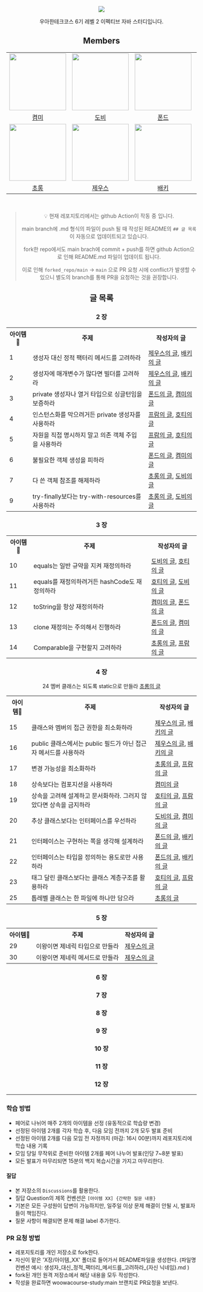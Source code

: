 <p align='center'>
    <img src="https://capsule-render.vercel.app/api?type=waving&color=gradient&height=300&section=header&text=Effective%20Java%20Study&fontSize=50&animation=fadeIn&fontAlignY=38&desc=@woowacourse%206th%20BackEnd%20Crews&descAlignY=51&descAlign=62"/>
</p>


<div align='center'>


우아한테크코스 6기 레벨 2 이펙티브 자바 스터디입니다.
<br>

## Members
<table align="center">
  <tr>
    <td>
      <a href="https://github.com/kyum-q">
        <img src="https://avatars.githubusercontent.com/u/109158497?v=4" width="150" style="max-width: 100%;">
      </a>
    </td>
    <td>
      <a href="https://github.com/Dobby-Kim">
        <img src="https://avatars.githubusercontent.com/u/113661364?v=4" width="150" style="max-width: 100%;">
      </a>
    </td>
    <td>
      <a href="https://github.com/tackyu">
        <img src="https://avatars.githubusercontent.com/u/90441959?v=4" width="150" style="max-width: 100%;">
      </a>
    </td>
    <td>
      <a href="https://github.com/koust6u">
        <img src="https://avatars.githubusercontent.com/u/111568619?v=4" width="150" style="max-width: 100%;">
      </a>
    </td>
  </tr>
  <tr>
      <tr>
    <td align="center">
      <a href="https://github.com/kyum-q">켬미</a>
    </td>
    <td align="center">
      <a href="https://github.com/Dobby-Kim">도비</a>
    </td>
    <td align="center">
      <a href="https://github.com/tackyu">폰드</a>
    </td>
    <td align="center">
      <a href="https://github.com/koust6u">프람</a>
    </td>
  </tr>
        <td>
      <a href="https://github.com/HoeSeong123">
        <img src="https://avatars.githubusercontent.com/u/125939503?v=4" width="150" style="max-width: 100%;">
      </a>
    </td>
    <td>
      <a href="https://github.com/zeus6768">
        <img src="https://avatars.githubusercontent.com/u/81848498?v=4" width="150" style="max-width: 100%;">
      </a>
    </td>
    <td>
      <a href="https://github.com/ehBeak">
        <img src="https://avatars.githubusercontent.com/u/78892355?v=4" width="150" style="max-width: 100%;">
      </a>
    </td>
    <td>
      <a href="https://github.com/Ho-Tea">
        <img src="https://avatars.githubusercontent.com/u/98626972?v=4" width="150" style="max-width: 100%;">
      </a>
    </td>
  </tr>
  <tr>
     <td align="center">
      <a href="https://github.com/HoeSeong123">초롱</a>
    </td>
    <td align="center">
      <a href="https://github.com/zeus6768">제우스</a>
    </td>
    <td align="center">
      <a href="https://github.com/ehBeak">배키</a>
    </td>
    <td align="center">
      <a href="https://github.com/Ho-Tea">호티</a>
    </td>
  </tr>
</table>
<br>


>
>
>💡 현재 레포지토리에서는 github Action이 작동 중 입니다.
> 
> main branch에 .md 형식의 파일이 push 될 때 작성된 README의 `## 글 목록`이 자동으로 업데이트되고 있습니다.
> 
> fork한 repo에서도 main brach에 commit + push를 하면 github Action으로 인해 README.md 파일이 업데이트 됩니다.
> 
> 이로 인해 `forked_repo/main` -> `main` 으로 PR 요청 시에 conflict가 발생할 수 있으니 별도의 branch를 통해 PR을 요청하는 것을 권장합니다.
>




## 글 목록


### 2 장
<table>
<tr><th>아이템🍳</th><th>주제</th><th>작성자의 글</th></tr>
<tr><td> 1 </td><td> 생성자 대신 정적 팩터리 메서드를 고려하라 </td><td> <a href="https://github.com/woowacourse-study/2024-effective-java/blob/master/02장/아이템_1/생성자_대신_정적_팩터리_메서드를_고려하라_제우스.md">제우스의 글</a>, <a href="https://github.com/woowacourse-study/2024-effective-java/blob/master/02장/아이템_1/생성자_대신_정적_팩터리_메서드를_고려하라_배키.md">배키의 글</a> </td></tr>
<tr><td> 2 </td><td> 생성자에 매개변수가 많다면 빌더를 고려하라 </td><td> <a href="https://github.com/woowacourse-study/2024-effective-java/blob/master/02장/아이템_2/생성자에_매개변수가_많다면_빌더를_고려하라_제우스.md">제우스의 글</a>, <a href="https://github.com/woowacourse-study/2024-effective-java/blob/master/02장/아이템_2/생성자에_매개변수가_많다면_빌더를_고려하라_배키.md">배키의 글</a> </td></tr>
<tr><td> 3 </td><td> private 생성자나 열거 타입으로 싱글턴임을 보증하라 </td><td> <a href="https://github.com/woowacourse-study/2024-effective-java/blob/master/02장/아이템_3/private_생성자나_열거_타입으로_싱글턴임을_보증하라_폰드.md">폰드의 글</a>, <a href="https://github.com/woowacourse-study/2024-effective-java/blob/master/02장/아이템_3/private_생성자나_열거_타입으로_싱글턴임을_보증하라_켬미.md">켬미의 글</a> </td></tr>
<tr><td> 4 </td><td> 인스턴스화를 막으려거든 private 생성자를 사용하라 </td><td> <a href="https://github.com/woowacourse-study/2024-effective-java/blob/master/02장/아이템_4/인스턴스화를_막으려거든_private_생성자를_사용하라_프람.md">프람의 글</a>, <a href="https://github.com/woowacourse-study/2024-effective-java/blob/master/02장/아이템_4/인스턴스화를_막으려거든_private_생성자를_사용하라_호티.md">호티의 글</a> </td></tr>
<tr><td> 5 </td><td> 자원을 직접 명시하지 말고 의존 객체 주입을 사용하라 </td><td> <a href="https://github.com/woowacourse-study/2024-effective-java/blob/master/02장/아이템_5/자원을_직접_명시하지_말고_의존_객체_주입을_사용하라_프람.md">프람의 글</a>, <a href="https://github.com/woowacourse-study/2024-effective-java/blob/master/02장/아이템_5/자원을_직접_명시하지_말고_의존_객체_주입을_사용하라_호티.md">호티의 글</a> </td></tr>
<tr><td> 6 </td><td> 불필요한 객체 생성을 피하라 </td><td> <a href="https://github.com/woowacourse-study/2024-effective-java/blob/master/02장/아이템_6/불필요한_객체_생성을_피하라_폰드.md">폰드의 글</a>, <a href="https://github.com/woowacourse-study/2024-effective-java/blob/master/02장/아이템_6/불필요한_객체_생성을_피하라_켬미.md">켬미의 글</a> </td></tr>
<tr><td> 7 </td><td> 다 쓴 객체 참조를 해제하라 </td><td> <a href="https://github.com/woowacourse-study/2024-effective-java/blob/master/02장/아이템_7/다_쓴_객체_참조를_해제하라_초롱.md">초롱의 글</a>, <a href="https://github.com/woowacourse-study/2024-effective-java/blob/master/02장/아이템_7/다_쓴_객체_참조를_해제하라_도비.md">도비의 글</a> </td></tr>
<tr><td> 9 </td><td> try-finally보다는 try-with-resources를 사용하라 </td><td> <a href="https://github.com/woowacourse-study/2024-effective-java/blob/master/02장/아이템_9/try-finally보다는_try-with-resources를_사용하라_초롱.md">초롱의 글</a>, <a href="https://github.com/woowacourse-study/2024-effective-java/blob/master/02장/아이템_9/try-finally보다는_try-with-resources를_사용하라_도비.md">도비의 글</a> </td></tr>
</table>

### 3 장
<table>
<tr><th>아이템🍳</th><th>주제</th><th>작성자의 글</th></tr>
<tr><td> 10 </td><td> equals는 일반 규약을 지켜 재정의하라 </td><td> <a href="https://github.com/woowacourse-study/2024-effective-java/blob/master/03장/아이템_10/equals는_일반_규약을_지켜_재정의하라_도비.md">도비의 글</a>, <a href="https://github.com/woowacourse-study/2024-effective-java/blob/master/03장/아이템_10/equals는_일반_규약을_지켜_재정의하라_호티.md">호티의 글</a> </td></tr>
<tr><td> 11 </td><td> equals를 재정의하려거든 hashCode도 재정의하라 </td><td> <a href="https://github.com/woowacourse-study/2024-effective-java/blob/master/03장/아이템_11/equals를_재정의하려거든_hashCode도_재정의하라_호티.md">호티의 글</a>, <a href="https://github.com/woowacourse-study/2024-effective-java/blob/master/03장/아이템_11/equals를_재정의하려거든_hashCode도_재정의하라_도비.md">도비의 글</a> </td></tr>
<tr><td> 12 </td><td> toString을 항상 재정의하라 </td><td> <a href="https://github.com/woowacourse-study/2024-effective-java/blob/master/03장/아이템_12/toString을_항상_재정의하라_켬미.md">켬미의 글</a>, <a href="https://github.com/woowacourse-study/2024-effective-java/blob/master/03장/아이템_12/toString을_항상_재정의하라_폰드.md">폰드의 글</a> </td></tr>
<tr><td> 13 </td><td> clone 재정의는 주의해서 진행하라 </td><td> <a href="https://github.com/woowacourse-study/2024-effective-java/blob/master/03장/아이템_13/clone_재정의는_주의해서_진행하라_폰드.md">폰드의 글</a>, <a href="https://github.com/woowacourse-study/2024-effective-java/blob/master/03장/아이템_13/clone_재정의는_주의해서_진행하라_켬미.md">켬미의 글</a> </td></tr>
<tr><td> 14 </td><td> Comparable을 구현할지 고려하라 </td><td> <a href="https://github.com/woowacourse-study/2024-effective-java/blob/master/03장/아이템_14/Comparable을_구현할지_고려하라_초롱.md">초롱의 글</a>, <a href="https://github.com/woowacourse-study/2024-effective-java/blob/master/03장/아이템_14/Comparable을_구현할지_고려하라_프람.md">프람의 글</a> </td></tr>
</table>

### 4 장
<tr><td> 24 </td><td> 멤버 클래스는 되도록 static으로 만들라 </td><td> <a href="https://github.com/woowacourse-study/2024-effective-java/blob/master/04장/아이템_24/멤버_클래스는_되도록_static으로_만들라_초롱.md">초롱의 글</a> </td></tr>
<table>
<tr><th>아이템🍳</th><th>주제</th><th>작성자의 글</th></tr>
<tr><td> 15 </td><td> 클래스와 멤버의 접근 권한을 최소화하라 </td><td> <a href="https://github.com/woowacourse-study/2024-effective-java/blob/master/04장/아이템_15/클래스와_멤버의_접근_권한을_최소화하라_제우스.md">제우스의 글</a>, <a href="https://github.com/woowacourse-study/2024-effective-java/blob/master/04장/아이템_15/클래스와_멤버의_접근_권한을_최소화하라_배키.md">배키의 글</a> </td></tr>
<tr><td> 16 </td><td> public 클래스에서는 public 필드가 아닌 접근자 메서드를 사용하라 </td><td> <a href="https://github.com/woowacourse-study/2024-effective-java/blob/master/04장/아이템_16/public_클래스에서는_public_필드가_아닌_접근자_메서드를_사용하라_제우스.md">제우스의 글</a>, <a href="https://github.com/woowacourse-study/2024-effective-java/blob/master/04장/아이템_16/public_클래스에서는_public_필드가_아닌_접근자_메서드를_사용하라_배키.md">배키의 글</a> </td></tr>
<tr><td> 17 </td><td> 변경 가능성을 최소화하라 </td><td> <a href="https://github.com/woowacourse-study/2024-effective-java/blob/master/04장/아이템_17/변경_가능성을_최소화하라_초롱.md">초롱의 글</a>, <a href="https://github.com/woowacourse-study/2024-effective-java/blob/master/04장/아이템_17/변경_가능성을_최소화하라_프람.md">프람의 글</a> </td></tr>
<tr><td> 18 </td><td> 상속보다는 컴포지션을 사용하라 </td><td> <a href="https://github.com/woowacourse-study/2024-effective-java/blob/master/04장/아이템_18/상속보다는_컴포지션을_사용하라_켬미.md">켬미의 글</a> </td></tr>
<tr><td> 19 </td><td> 상속을 고려해 설계하고 문서화하라. 그러지 않았다면 상속을 금지하라 </td><td> <a href="https://github.com/woowacourse-study/2024-effective-java/blob/master/04장/아이템_19/상속을_고려해_설계하고_문서화하라._그러지_않았다면_상속을_금지하라_호티.md">호티의 글</a>, <a href="https://github.com/woowacourse-study/2024-effective-java/blob/master/04장/아이템_19/상속을_고려해_설계하고_문서화하라._그러지_않았다면_상속을_금지하라_프람.md">프람의 글</a> </td></tr>
<tr><td> 20 </td><td> 추상 클래스보다는 인터페이스를 우선하라 </td><td> <a href="https://github.com/woowacourse-study/2024-effective-java/blob/master/04장/아이템_20/추상_클래스보다는_인터페이스를_우선하라_도비.md">도비의 글</a>, <a href="https://github.com/woowacourse-study/2024-effective-java/blob/master/04장/아이템_20/추상_클래스보다는_인터페이스를_우선하라_켬미.md">켬미의 글</a> </td></tr>
<tr><td> 21 </td><td> 인터페이스는 구현하는 쪽을 생각해 설계하라 </td><td> <a href="https://github.com/woowacourse-study/2024-effective-java/blob/master/04장/아이템_21/인터페이스는_구현하는_쪽을_생각해_설계하라_폰드.md">폰드의 글</a>, <a href="https://github.com/woowacourse-study/2024-effective-java/blob/master/04장/아이템_21/인터페이스는_구현하는_쪽을_생각해_설계하라_배키.md">배키의 글</a> </td></tr>
<tr><td> 22 </td><td> 인터페이스는 타입을 정의하는 용도로만 사용하라 </td><td> <a href="https://github.com/woowacourse-study/2024-effective-java/blob/master/04장/아이템_22/인터페이스는_타입을_정의하는_용도로만_사용하라_폰드.md">폰드의 글</a>, <a href="https://github.com/woowacourse-study/2024-effective-java/blob/master/04장/아이템_22/인터페이스는_타입을_정의하는_용도로만_사용하라_배키.md">배키의 글</a> </td></tr>
<tr><td> 23 </td><td> 태그 달린 클래스보다는 클래스 계층구조를 활용하라 </td><td> <a href="https://github.com/woowacourse-study/2024-effective-java/blob/master/04장/아이템_23/태그_달린_클래스보다는_클래스_계층구조를_활용하라_호티.md">호티의 글</a>, <a href="https://github.com/woowacourse-study/2024-effective-java/blob/master/04장/아이템_23/태그_달린_클래스보다는_클래스_계층구조를_활용하라_프람.md">프람의 글</a> </td></tr>
<tr><td> 25 </td><td> 톱레벨 클래스는 한 파일에 하나만 담으라 </td><td> <a href="https://github.com/woowacourse-study/2024-effective-java/blob/master/04장/아이템_25/톱레벨_클래스는_한_파일에_하나만_담으라_초롱.md">초롱의 글</a> </td></tr>
</table>

### 5 장
<table>
<tr><th>아이템🍳</th><th>주제</th><th>작성자의 글</th></tr>
<tr><td> 29 </td><td> 이왕이면 제네릭 타입으로 만들라 </td><td> <a href="https://github.com/woowacourse-study/2024-effective-java/blob/master/05장/아이템_29/이왕이면_제네릭_타입으로_만들라_제우스.md">제우스의 글</a> </td></tr>
<tr><td> 30 </td><td> 이왕이면 제네릭 메서드로 만들라 </td><td> <a href="https://github.com/woowacourse-study/2024-effective-java/blob/master/05장/아이템_30/이왕이면_제네릭_메서드로_만들라_제우스.md">제우스의 글</a> </td></tr>
</table>

### 6 장

### 7 장

### 8 장

### 9 장

### 10 장

### 11 장

### 12 장

</div>

------

### 학습 방법
- 페어로 나뉘어 매주 2개의 아이템을 선정 (유동적으로 학습량 변경)
- 선정된 아이템 2개를 각자 학습 후, 다음 모임 전까지 2개 모두 발표 준비
- 선정된 아이템 2개를 다음 모임 전 자정까지 (마감: 16시 00분)까지 레포지토리에 학습 내용 기록
- 모임 당일 무작위로 준비한 아이템 2개를 페어 나누어 발표(인당 7~8분 발표)
- 모든 발표가 마무리되면 15분의 백지 복습시간을 가지고 마무리한다.

#### 질답
- 본 저장소의 `Discussions`를 활용한다.
- 질답 Question의 제목 컨벤션은 `[아이템 XX] {간략한 질문 내용}`
- 기본은 모든 구성원이 답변이 가능하지만, 일주일 이상 문제 해결이 안될 시, 발표자들이 책임진다.
- 질문 사항이 해결되면 문제 해결 label 추가한다.
  
### PR 요청 방법
- 레포지토리를 개인 저장소로 fork한다.
- 자신이 맡은 'X장/아이템_XX' 폴더로 들어가서 README파일을 생성한다. (파일명 컨벤션 예시: 생성자_대신_정적_팩터리_메서드를_고려하라_{자신 닉네임}.md )
- fork된 개인 원격 저장소에서 해당 내용을 모두 작성한다.
- 작성을 완료하면 woowacourse-study:main 브랜치로 PR요청을 보낸다.
